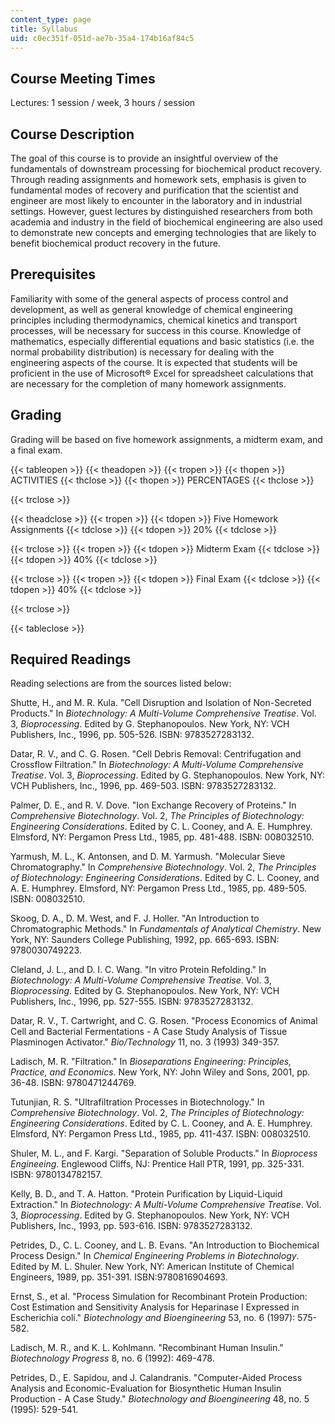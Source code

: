 ```yaml
---
content_type: page
title: Syllabus
uid: c0ec351f-051d-ae7b-35a4-174b16af84c5
---
```


Course Meeting Times
--------------------

Lectures: 1 session / week, 3 hours / session

Course Description
------------------

The goal of this course is to provide an insightful overview of the fundamentals of downstream processing for biochemical product recovery. Through reading assignments and homework sets, emphasis is given to fundamental modes of recovery and purification that the scientist and engineer are most likely to encounter in the laboratory and in industrial settings. However, guest lectures by distinguished researchers from both academia and industry in the field of biochemical engineering are also used to demonstrate new concepts and emerging technologies that are likely to benefit biochemical product recovery in the future.

Prerequisites
-------------

Familiarity with some of the general aspects of process control and development, as well as general knowledge of chemical engineering principles including thermodynamics, chemical kinetics and transport processes, will be necessary for success in this course. Knowledge of mathematics, especially differential equations and basic statistics (i.e. the normal probability distribution) is necessary for dealing with the engineering aspects of the course. It is expected that students will be proficient in the use of Microsoft® Excel for spreadsheet calculations that are necessary for the completion of many homework assignments.

Grading
-------

Grading will be based on five homework assignments, a midterm exam, and a final exam.

{{< tableopen >}}
{{< theadopen >}}
{{< tropen >}}
{{< thopen >}}
ACTIVITIES
{{< thclose >}}
{{< thopen >}}
PERCENTAGES
{{< thclose >}}

{{< trclose >}}

{{< theadclose >}}
{{< tropen >}}
{{< tdopen >}}
Five Homework Assignments
{{< tdclose >}}
{{< tdopen >}}
20%
{{< tdclose >}}

{{< trclose >}}
{{< tropen >}}
{{< tdopen >}}
Midterm Exam
{{< tdclose >}}
{{< tdopen >}}
40%
{{< tdclose >}}

{{< trclose >}}
{{< tropen >}}
{{< tdopen >}}
Final Exam
{{< tdclose >}}
{{< tdopen >}}
40%
{{< tdclose >}}

{{< trclose >}}

{{< tableclose >}}

Required Readings
-----------------

Reading selections are from the sources listed below:

Shutte, H., and M. R. Kula. "Cell Disruption and Isolation of Non-Secreted Products." In _Biotechnology: A Multi-Volume Comprehensive Treatise_. Vol. 3, _Bioprocessing_. Edited by G. Stephanopoulos. New York, NY: VCH Publishers, Inc., 1996, pp. 505-526. ISBN: 9783527283132.

Datar, R. V., and C. G. Rosen. "Cell Debris Removal: Centrifugation and Crossflow Filtration." In _Biotechnology: A Multi-Volume Comprehensive Treatise_. Vol. 3, _Bioprocessing_. Edited by G. Stephanopoulos. New York, NY: VCH Publishers, Inc., 1996, pp. 469-503. ISBN: 9783527283132.

Palmer, D. E., and R. V. Dove. "Ion Exchange Recovery of Proteins." In _Comprehensive Biotechnology_. Vol. 2, _The Principles of Biotechnology: Engineering Considerations_. Edited by C. L. Cooney, and A. E. Humphrey. Elmsford, NY: Pergamon Press Ltd., 1985, pp. 481-488. ISBN: 008032510.

Yarmush, M. L., K. Antonsen, and D. M. Yarmush. "Molecular Sieve Chromatography." In _Comprehensive Biotechnology_. Vol. 2, _The Principles of Biotechnology: Engineering Considerations_. Edited by C. L. Cooney, and A. E. Humphrey. Elmsford, NY: Pergamon Press Ltd., 1985, pp. 489-505. ISBN: 008032510.

Skoog, D. A., D. M. West, and F. J. Holler. "An Introduction to Chromatographic Methods." In _Fundamentals of Analytical Chemistry_. New York, NY: Saunders College Publishing, 1992, pp. 665-693. ISBN: 9780030749223.

Cleland, J. L., and D. I. C. Wang. "In vitro Protein Refolding." In _Biotechnology: A Multi-Volume Comprehensive Treatise_. Vol. 3, _Bioprocessing_. Edited by G. Stephanopoulos. New York, NY: VCH Publishers, Inc., 1996, pp. 527-555. ISBN: 9783527283132.

Datar, R. V., T. Cartwright, and C. G. Rosen. "Process Economics of Animal Cell and Bacterial Fermentations - A Case Study Analysis of Tissue Plasminogen Activator." _Bio/Technology_ 11, no. 3 (1993) 349-357.

Ladisch, M. R. "Filtration." In _Bioseparations Engineering: Principles, Practice, and Economics_. New York, NY: John Wiley and Sons, 2001, pp. 36-48. ISBN: 9780471244769.

Tutunjian, R. S. "Ultrafiltration Processes in Biotechnology." In _Comprehensive Biotechnology_. Vol. 2, _The Principles of Biotechnology: Engineering Considerations_. Edited by C. L. Cooney, and A. E. Humphrey. Elmsford, NY: Pergamon Press Ltd., 1985, pp. 411-437. ISBN: 008032510.

Shuler, M. L., and F. Kargi. "Separation of Soluble Products." In _Bioprocess Engineeing_. Englewood Cliffs, NJ: Prentice Hall PTR, 1991, pp. 325-331. ISBN: 9780134782157.

Kelly, B. D., and T. A. Hatton. "Protein Purification by Liquid-Liquid Extraction." In _Biotechnology: A Multi-Volume Comprehensive Treatise_. Vol. 3, _Bioprocessing_. Edited by G. Stephanopoulos. New York, NY: VCH Publishers, Inc., 1993, pp. 593-616. ISBN: 9783527283132.

Petrides, D., C. L. Cooney, and L. B. Evans. "An Introduction to Biochemical Process Design." In _Chemical Engineering Problems in Biotechnology_. Edited by M. L. Shuler. New York, NY: American Institute of Chemical Engineers, 1989, pp. 351-391. ISBN:9780816904693.

Ernst, S., et al. "Process Simulation for Recombinant Protein Production: Cost Estimation and Sensitivity Analysis for Heparinase I Expressed in Escherichia coli." _Biotechnology and Bioengineering_ 53, no. 6 (1997): 575-582.

Ladisch, M. R., and K. L. Kohlmann. "Recombinant Human Insulin." _Biotechnology Progress_ 8, no. 6 (1992): 469-478.

Petrides, D., E. Sapidou, and J. Calandranis. "Computer-Aided Process Analysis and Economic-Evaluation for Biosynthetic Human Insulin Production - A Case Study." _Biotechnology and Bioengineering_ 48, no. 5 (1995): 529-541.
